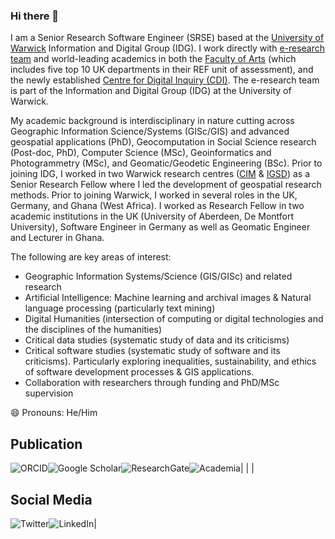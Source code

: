 ### Hi there 👋

<!--
**spatialscientist/spatialscientist** is a ✨ _special_ ✨ repository because its `README.md` (this file) appears on your GitHub profile.

Here are some ideas to get you started:

- 🔭 I’m currently working on ...
- 🌱 I’m currently learning ...
- 👯 I’m looking to collaborate on ...
- 🤔 I’m looking for help with ...
- 💬 Ask me about ...
- 📫 How to reach me: ...
- 😄 Pronouns: ...
- ⚡ Fun fact: ...
### Hi there 👋
-->


<!--
**u1770555/u1770555** is a ✨ _special_ ✨ repository because its `README.md` (this file) appears on your GitHub profile.

Here are some ideas to get you started:

- 🔭 I’m currently working on ...
- 🌱 I’m currently learning ...
- 👯 I’m looking to collaborate on ...
- 🤔 I’m looking for help with ...
- 💬 Ask me about ...
- 📫 How to reach me: ...
- 😄 Pronouns: ...
- ⚡ Fun fact: ...
-->

I am a Senior Research Software Engineer (SRSE) based at the <a href="https://warwick.ac.uk">University of Warwick</a> Information and Digital Group (IDG). I work directly with <a href="https://warwick.ac.uk/fac/arts/research/digitalhumanities/team/">e-research team</a> and world-leading academics in both the <a href="https://warwick.ac.uk/fac/arts/">Faculty of Arts</a> (which includes five top 10 UK departments in their REF unit of assessment), and the newly established <a href="https://warwick.ac.uk/fac/cross_fac/cdi/">Centre for Digital Inquiry (CDI)</a>. The e-research team is part of the Information and Digital Group (IDG) at the University of Warwick.

<p>My academic background is interdisciplinary in nature cutting across Geographic Information Science/Systems (GISc/GIS) and advanced geospatial applications (PhD), Geocomputation in Social Science research (Post-doc, PhD), Computer Science (MSc), Geoinformatics and Photogrammetry (MSc), and Geomatic/Geodetic Engineering (BSc). Prior to joining IDG, I worked in two Warwick research centres (<a href="https://warwick.ac.uk/fac/cross_fac/cim/">CIM</a> & <a href="https://warwick.ac.uk/igsd/">IGSD</a>) as a Senior Research Fellow where I led the development of geospatial research methods. Prior to joining Warwick, I worked in several roles in the UK, Germany, and Ghana (West Africa). I worked as Research Fellow in two academic institutions in the UK (University of Aberdeen, De Montfort University), Software Engineer in Germany as well as Geomatic Engineer and Lecturer in Ghana.</p>

The following are key areas of interest: 
<ul>
    <li>Geographic Information Systems/Science (GIS/GISc) and related research</li>
    <li>Artificial Intelligence: Machine learning and archival images & Natural language processing (particularly text mining)</li>
    <li>Digital Humanities (intersection of computing or digital technologies and the disciplines of the humanities)</li>
    <li>Critical data studies (systematic study of data and its criticisms)</li>
    <li>Critical software studies (systematic study of software and its criticisms). Particularly exploring inequalities, sustainability, and ethics of software development processes & GIS applications.</li>
    <li>Collaboration with researchers through funding and PhD/MSc supervision</li>
</ul>

<g-emoji class="g-emoji" alias="smile" fallback-src="https://assets.github.warwick.ac.uk/images/icons/emoji/unicode/1f604.png">😄</g-emoji> Pronouns: He/Him

## Publication

<a href="https://orcid.org/0000-0003-4618-3175"><img style="float: left;" alt="ORCID" src="https://img.shields.io/badge/ORCID-green?style=for-the-badge&logo=orcid&logoColor=79FA4C&labelColor=000000" /></a> 
| 
<a href="https://scholar.google.co.uk/citations?user=WejAff4AAAAJ&amp;hl=en"><img style="float: left;" alt="Google Scholar" src="https://img.shields.io/badge/google_scholar-blue?style=for-the-badge&logo=google&logoColor=blue&labelColor=white"/></a> 
| 
<a href="https://www.researchgate.net/profile/Godwin_Yeboah"><img style="float: left;" alt="ResearchGate" src="https://img.shields.io/badge/Research_Gate-00CCBB.svg?&style=for-the-badge&logo=ResearchGate&logoColor=white" /></a>
| 
<a href="https://warwick.academia.edu/GodwinYeboah"><img style="float: left;" alt="Academia" src="https://img.shields.io/badge/academia-black?style=for-the-badge&logo=academia&logoColor=black&labelColor=white"/></a>


## Social Media
<a href="https://twitter.com/GodwinYeboah"><img style="float: left;" alt="Twitter" src="https://img.shields.io/badge/Twitter-1DA1F2?style=for-the-badge&logo=twitter&logoColor=white" /></a> 
| 
<a href="https://www.linkedin.com/in/godwin-yeboah-phd-21629512/?originalSubdomain=uk"><img style="float: left;" alt="LinkedIn" src="https://img.shields.io/badge/LinkedIn-0077B5?style=for-the-badge&logo=linkedin&logoColor=white" /></a> 
